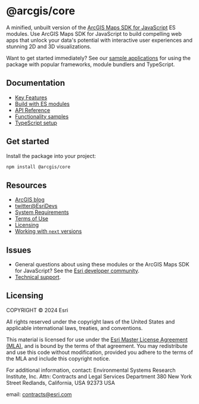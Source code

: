 # @arcgis/core

A minified, unbuilt version of the [ArcGIS Maps SDK for JavaScript](https://developers.arcgis.com/javascript/) ES modules. Use ArcGIS Maps SDK for JavaScript to build compelling web apps that unlock your data's potential with interactive user experiences and stunning 2D and 3D visualizations.

Want to get started immediately? See our [sample applications](https://github.com/Esri/jsapi-resources/tree/main/esm-samples) for using the package with popular frameworks, module bundlers and TypeScript. 

## Documentation

- [Key Features](https://developers.arcgis.com/javascript/latest/key-features/)  
- [Build with ES modules](https://developers.arcgis.com/javascript/latest/es-modules/)
- [API Reference](https://developers.arcgis.com/javascript/latest/api-reference/)
- [Functionality samples](https://developers.arcgis.com/javascript/latest/sample-code/)
- [TypeScript setup](https://developers.arcgis.com/javascript/latest/typescript-setup/)

## Get started

Install the package into your project:

```sh
npm install @arcgis/core
```

## Resources

- [ArcGIS blog](https://blogs.esri.com/esri/arcgis/tag/javascript/)
- [twitter@EsriDevs](https://twitter.com/EsriDevs)
- [System Requirements](https://developers.arcgis.com/javascript/latest/system-requirements/)
- [Terms of Use](https://www.esri.com/en-us/legal/terms/product-specific-scope-of-use)
- [Licensing](https://developers.arcgis.com/javascript/latest/licensing/)
- [Working with `next` versions](https://github.com/Esri/feedback-js-api-next/blob/main/README.md)

## Issues

- General questions about using these modules or the ArcGIS Maps SDK for JavaScript? See the [Esri developer community](https://community.esri.com/t5/arcgis-api-for-javascript/ct-p/arcgis-api-for-javascript).
- [Technical support](https://support.esri.com/).

## Licensing

COPYRIGHT © 2024 Esri

All rights reserved under the copyright laws of the United States
and applicable international laws, treaties, and conventions.

This material is licensed for use under the [Esri Master License
Agreement (MLA)](https://www.esri.com/content/dam/esrisites/en-us/media/legal/ma-full/ma-full.pdf), and is bound by the terms of that agreement.
You may redistribute and use this code without modification,
provided you adhere to the terms of the MLA and include this
copyright notice.

For additional information, contact:
Environmental Systems Research Institute, Inc.
Attn: Contracts and Legal Services Department
380 New York Street
Redlands, California, USA 92373
USA

email: contracts@esri.com
